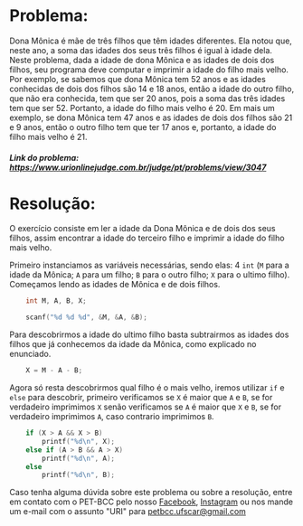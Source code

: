 # Problema:
Dona Mônica é mãe de três filhos que têm idades diferentes. Ela notou que, neste ano, a soma das idades dos seus três filhos é igual à idade dela. Neste problema, dada a idade de dona Mônica e as idades de dois dos filhos, seu programa deve computar e imprimir a idade do filho mais velho. Por exemplo, se sabemos que dona Mônica tem 52 anos e as idades conhecidas de dois dos filhos são 14 e 18 anos, então a idade do outro filho, que não era conhecida, tem que ser 20 anos, pois a soma das três idades tem que ser 52. Portanto, a idade do filho mais velho é 20. Em mais um exemplo, se dona Mônica tem 47 anos e as idades de dois dos filhos são 21 e 9 anos, então o outro filho tem que ter 17 anos e, portanto, a idade do filho mais velho é 21.

##### Link do problema: https://www.urionlinejudge.com.br/judge/pt/problems/view/3047
 
# Resolução:

O exercício consiste em ler a idade da Dona Mônica e de dois dos seus filhos, assim encontrar a idade do terceiro filho e imprimir a idade do filho mais velho.


Primeiro instanciamos as variáveis necessárias, sendo elas: 4 `int` (`M` para a idade da Mônica; `A` para um filho; `B` para o outro filho; `X` para o ultimo filho).
Começamos lendo as idades de Mônica e de dois filhos.

```c
    int M, A, B, X;

    scanf("%d %d %d", &M, &A, &B);
```

Para descobrirmos a idade do ultimo filho basta subtrairmos as idades dos filhos que já conhecemos da idade da Mônica, como explicado no enunciado.

```c
    X = M - A - B;
```

Agora só resta descobrirmos qual filho é o mais velho, iremos utilizar `if` e `else` para descobrir, primeiro verificamos se `X` é maior que `A` e `B`, se for verdadeiro imprimimos `X` senão verificamos se `A` é maior que `X` e `B`, se for verdadeiro imprimimos `A`, caso contrario imprimimos `B`.

```c
    if (X > A && X > B)
        printf("%d\n", X);
    else if (A > B && A > X)
        printf("%d\n", A);
    else
        printf("%d\n", B);
```

Caso tenha alguma dúvida sobre este problema ou sobre a resolução, entre em contato com o PET-BCC pelo nosso
[Facebook](https://www.facebook.com/petbcc/),
[Instagram](https://www.instagram.com/petbcc.ufscar/)
ou nos mande um e-mail com o assunto "URI" para  petbcc.ufscar@gmail.com

